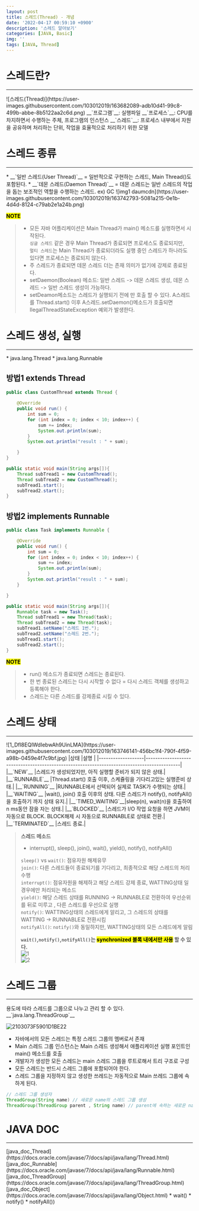 ```yaml
---
layout: post
title: 스레드(Thread) - 개념
date: '2022-04-17 00:59:10 +0900'
description: '스레드 알아보기'
categories: [JAVA, Basic]
img: ''
tags: [JAVA, Thread]
---
```

# 스레드란?
<hr>
![스레드(Thread)](https://user-images.githubusercontent.com/103012019/163682089-adb10d41-99c8-499b-abbe-8b5122aa2c6d.png)  
__`프로그램`__: 실행파일  
__`프로세스`__: CPU를 차지하면서 수행하는 주체, 프로그램의 인스턴스  
__`스레드`__: 프로세스 내부에서 자원을 공유하며 처리하는 단위, 작업을 효율적으로 처리하기 위한 모델  

# 스레드 종류
<hr>
* __`일반 스레드(User Thread)`__ = 일반적으로 구현하는 스레드, Main Thread()도 포함된다.  
* __`데몬 스레드(Daemon Thread)`__ = 데몬 스레드는 일반 스레드의 작업을 돕는 보조적인 역할을 수행하는 스레드. ex) GC  
![img1 daumcdn](https://user-images.githubusercontent.com/103012019/163742793-5081a215-0e1b-4d4d-8124-c79ab2e1a24b.png)  

__<mark>NOTE</mark>__  
> * 모든 자바 어플리케이션은 Main Thread가 main() 메소드를 실행하면서 시작된다.  
> `싱글 스레드` 같은 경우 Main Thread가 종료되면 프로세스도 종료되지만,  
> `멀티 스레드`는 Main Thread가 종료되더라도 실행 중인 스레드가 하나라도 있다면 프로세스는 종료되지 않는다.  
> * 주 스레드가 종료되면 데몬 스레드 더는 존재 의미가 없기에 강제로 종료된다.  
> * setDaemon(Boolean) 메소드: 일반 스레드 -> 데몬 스레드 생성, 데몬 스레드 -> 일반 스레드 생성이 가능하다.  
> * setDeamon메소드는 스레드가 실행되기 전에 만 호출 할 수 있다. A스레드를 Thread.start() 이후 A스레드.setDaemon()메소드가 호출되면  IlegalThreadStateException 예외가 발생한다.

# 스레드 생성, 실행
<hr>
* java.lang.Thread
* java.lang.Runnable

## 방법1 extends Thread
```java
public class CustomThread extends Thread {
    
    @Override
    public void run() {
        int sum = 0;
        for (int index = 0; index < 10; index++) {
            sum += index;
            System.out.println(sum);
        }
        System.out.println("result : " + sum);

    }
}
```
```java
public static void main(String args[]){
    Thread subTread1 = new CustomThread();
    Thread subTread2 = new CustomThread();
    subTread1.start();
    subTread2.start();
}
```

## 방법2 implements Runnable
```java
public class Task implements Runnable {

    @Override
    public void run() {
        int sum = 0;
        for (int index = 0; index < 10; index++) {
            sum += index;
            System.out.println(sum);
        }
        System.out.println("result : " + sum);
    }

}
```
```java
public static void main(String args[]){
    Runnable task = new Task();
    Thread subTread1 = new Thread(task);
    Thread subTread2 = new Thread(task);
    subTread1.setName("스레드 1번.");
    subTread2.setName("스레드 2번.");
    subTread1.start();
    subTread2.start();
}
```

__<mark>NOTE</mark>__  
> * run() 메소드가 종료되면 스레드는 종료된다.
> * 한 번 종료된 스레드는 다시 시작할 수 없다 = 다시 스레드 객체를 생성하고 등록해야 한다.
> * 스레드는 다른 스레드를 강제종료 시킬 수 있다.

# 스레드 상태
<hr>
![1_Dfl8EQlWdIebwAh9UinLMA](https://user-images.githubusercontent.com/103012019/163746141-456bc1f4-790f-4f59-a98b-0459e4f7c9bf.jpg)  
|상태               |설명                                                                                         |
|-------------------|--------------------------------------------------------------------------------------------|
|__`NEW`__          |스레드가 생성되었지만, 아직 실행할 준비가 되지 않은 상태.|
|__`RUNNABLE`__     |Thread.start() 호출 이후, 스케쥴링을 기다리고있는 실행준비 상태.|
|__`RUNNING`__      |RUNNABLE에서 선택되어 실제로 TASK가 수행되는 상태.|
|__`WAITING`__      |wait(), join() 호출 이후의 상태. 다른 스레드가 notify(), notifyAll()을 호출하기 까지 상태 유지.|
|__`TIMED_WAITING`__|sleep(n), wait(n)을 호출하여 n ms동안 잠을 자는 상태.|
|__`BLOCKED`__      |스레드가 I/O 작업 요청을 하면 JVM이 자동으로 BLOCK. BLOCK해제 시 자동으로 RUNNABLE로 상태로 전환.|
|__`TERMINATED`__   |스레드 종료.|


> __스레드 메소드__  
> * interrupt(), sleep(), join(), wait(), yield(), notify(), notifyAll()  
> 
> `sleep()` vs `wait()`: 점유자원 해제유무  
> `join()`: 다른 스레드들이 종료되기를 기다리고, 최종적으로 해당 스레드의 처리 수행  
> `interrupt()`: 점유자원을 해제하고 해당 스레드 강제 종료, WATTING상태 일 경우에만 처리되는 메소드  
> `yield()`: 해당 스레드 상태를 RUNNING -> RUNNABLE로 전환하여 우선순위를 뒤로 미루고 , 다른 스레드를 우선으로 실행  
> `notify()`: WATTING상태의 스레드에게 알리고, 그 스레드의 상태를 WATTING -> RUNNABLE로 전환시킴  
> `notifyAll()`: `notify()`와 동일하지만, WATTING상태의 모든 스레드에게 알림  
> 
> __`wait()`,`notify()`,`notifyAll()`는 <mark>synchronized 블록 내에서만 사용</mark> 할 수 있다.__  
![1](https://user-images.githubusercontent.com/103012019/163752910-eb1e675f-82c2-4b8b-adf8-46687f8b1759.png)  
![2](https://user-images.githubusercontent.com/103012019/163752912-b59d09ad-5ad2-45da-9fb4-8a5c7688ba4c.png)  


# 스레드 그룹
<hr>
용도에 따라 스레드를 그룹으로 나누고 관리 할 수 있다.  
__`java.lang.ThreadGroup`__  

![2103073F5901D1BE22](https://user-images.githubusercontent.com/103012019/163753113-5e7957de-5bea-4137-af28-708d1ae8a9f6.png)  
* 자바에서의 모든 스레드는 특정 스레드 그룹의 멤버로서 존재
* Main 스레드 그룹 인스턴스는 Main 스레드 생성해서 애플리케이션 실행 포인트인 main() 메소드를 호출
* 개발자가 생성한 모든 스레드는 main 스레드 그룹을 루트로해서 트리 구조로 구성
* 모든 스레드는 반드시 스레드 그룹에 포함되어야 한다.
* 스레드 그룹을 지정하지 않고 생성한 쓰레드는 자동적으로 Main 쓰레드 그룹에 속하게 된다.

```java
// 스레드 그룹 생성자
ThreadGroup(String name) // 새로운 name의 스레드 그룹 생성
ThreadGroup(ThreadGroup parent , String name) // parent에 속하는 새로운 name의 스레드 그룹 생성
```

# JAVA DOC
<hr>
[java_doc_Thread](https://docs.oracle.com/javase/7/docs/api/java/lang/Thread.html)  
[java_doc_Runnable](https://docs.oracle.com/javase/7/docs/api/java/lang/Runnable.html)  
[java_doc_ThreadGroup](https://docs.oracle.com/javase/7/docs/api/java/lang/ThreadGroup.html)  
[java_doc_Object](https://docs.oracle.com/javase/7/docs/api/java/lang/Object.html)
* wait()
* notify()
* notifyAll())
